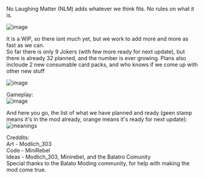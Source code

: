 No Laughing Matter (NLM) adds whatever we think fits. No rules on what it is.

![image](https://github.com/user-attachments/assets/4e308eb5-4456-48e1-aad9-2c5bfb5c15b1)

It is a WIP, so there isnt much yet, but we work to add more and more as fast as we can.<br>
So far there is only 9 Jokers (with few more ready for next update), but there is already 32 planned, and the number is ever growing. Plans also incloude 2 new consumable card packs, and who knows if we come up with other new stuff

![image](https://github.com/user-attachments/assets/c5e3ade5-071e-4235-b2d6-9a8e7edd8337)

Gameplay:<br>
![image](https://github.com/user-attachments/assets/3f672c4f-186b-4132-adeb-8c0ba84e029b)

And here you go, the list of what we have planned and ready (geen stamp means it's in the mod already, orange means it's ready for next update):<br>
![meanings](https://github.com/user-attachments/assets/dbefde69-044b-4b27-8168-48b1a7f8e5e5)

Creddits:<br>
Art - Modlich_303 <br>
Code - MiniRebel <br>
Ideas - Modlich_303, Minirebel, and the Balatro Comunity<br>
Special thanks to the Balato Moding community, for help with making the mod come true.<br>

